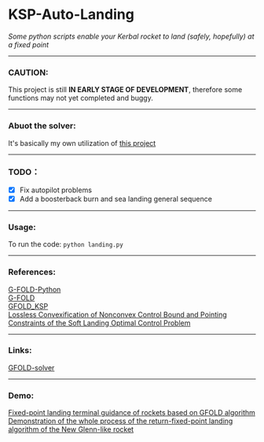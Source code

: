 # KSP-Auto-Landing
*Some python scripts enable your Kerbal rocket to land (safely, hopefully) at a fixed point*

---

### CAUTION: 
This project is still **IN EARLY STAGE OF DEVELOPMENT**, therefore some functions may not yet completed and buggy.  

---

### Abuot the solver:  
It's basically my own utilization of [this project](https://github.com/xdedss/GFOLD_KSP)  

---

### TODO：
- [x] Fix autopilot problems  
- [x] Add a boosterback burn and sea landing general sequence  

---

### Usage:
To run the code:
`python landing.py`

---

### References:
[G-FOLD-Python](https://github.com/jonnyhyman/G-FOLD-Python)  
[G-FOLD](https://github.com/Wrg1t/G-FOLD)  
[GFOLD_KSP](https://github.com/xdedss/GFOLD_KSP)  
[Lossless Convexification of Nonconvex Control Bound and Pointing Constraints of the Soft Landing Optimal Control Problem](http://www.larsblackmore.com/iee_tcst13.pdf)

---

### Links:
[GFOLD-solver](https://github.com/ZCM8848/GFOLD-solver)

---

### Demo:
[Fixed-point landing terminal guidance of rockets based on GFOLD algorithm](https://www.bilibili.com/video/BV1M6gNe7ECU)  
[Demonstration of the whole process of the return-fixed-point landing algorithm of the New Glenn-like rocket](https://www.bilibili.com/video/BV1oXYDeLE3L/)
